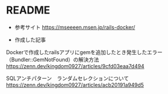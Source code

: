 # README

* 参考サイト
<https://mseeeen.msen.jp/rails-docker/>

* 作成した記事


Dockerで作成したrailsアプリにgemを追加したとき発生したエラー（Bundler::GemNotFound）の解決方法
<https://zenn.dev/kingdom0927/articles/9cfd03eaa7d494>

SQLアンチパターン　ランダムセレクションについて
<https://zenn.dev/kingdom0927/articles/acb20191a949d5>
